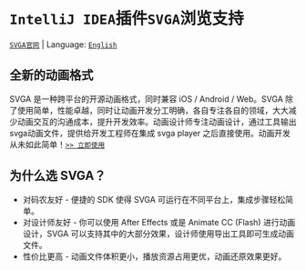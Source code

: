 # `IntelliJ IDEA`插件`SVGA`浏览支持

[`SVGA官网`](http://svga.io/index.html) | Language: [`English`](README.md)

## 全新的动画格式
SVGA 是一种跨平台的开源动画格式，同时兼容 iOS / Android / Web。SVGA 除了使用简单，性能卓越，同时让动画开发分工明确，各自专注各自的领域，大大减少动画交互的沟通成本，提升开发效率。动画设计师专注动画设计，通过工具输出svga动画文件，提供给开发工程师在集成 svga player 之后直接使用。动画开发从未如此简单！[`>> 立即使用`](http://svga.io/integrated.html)

## 为什么选 SVGA？
- 对码农友好 - 便捷的 SDK 使得 SVGA 可运行在不同平台上，集成步骤轻松简单。
- 对设计师友好 - 你可以使用 After Effects 或是 Animate CC (Flash) 进行动画设计，SVGA 可以支持其中的大部分效果，设计师使用导出工具即可生成动画文件。
- 性价比更高 - 动画文件体积更小，播放资源占用更优，动画还原效果更好。
